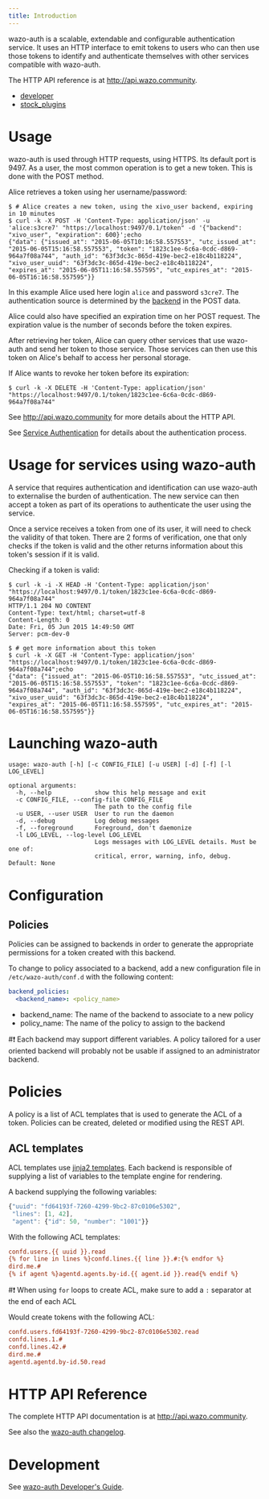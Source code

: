 ```yaml
---
title: Introduction
---
```


wazo-auth is a scalable, extendable and configurable authentication
service. It uses an HTTP interface to emit tokens to users who can then
use those tokens to identify and authenticate themselves with other
services compatible with wazo-auth.

The HTTP API reference is at <http://api.wazo.community>.

- [developer](/uc-doc/system/wazo-auth/developer)
- [stock_plugins](/uc-doc/system/wazo-auth/stock_plugins)

Usage
=====

wazo-auth is used through HTTP requests, using HTTPS. Its default port
is 9497. As a user, the most common operation is to get a new token.
This is done with the POST method.

Alice retrieves a token using her username/password:

    $ # Alice creates a new token, using the xivo_user backend, expiring in 10 minutes
    $ curl -k -X POST -H 'Content-Type: application/json' -u 'alice:s3cre7' "https://localhost:9497/0.1/token" -d '{"backend": "xivo_user", "expiration": 600}';echo
    {"data": {"issued_at": "2015-06-05T10:16:58.557553", "utc_issued_at": "2015-06-05T15:16:58.557553", "token": "1823c1ee-6c6a-0cdc-d869-964a7f08a744", "auth_id": "63f3dc3c-865d-419e-bec2-e18c4b118224", "xivo_user_uuid": "63f3dc3c-865d-419e-bec2-e18c4b118224", "expires_at": "2015-06-05T11:16:58.557595", "utc_expires_at": "2015-06-05T16:16:58.557595"}}

In this example Alice used here login `alice` and password `s3cre7`. The
authentication source is determined by the
[backend](/uc-doc/system/wazo-auth/stock_plugins) in the POST
data.

Alice could also have specified an expiration time on her POST request.
The expiration value is the number of seconds before the token expires.

After retrieving her token, Alice can query other services that use
wazo-auth and send her token to those service. Those services can then
use this token on Alice\'s behalf to access her personal storage.

If Alice wants to revoke her token before its expiration:

    $ curl -k -X DELETE -H 'Content-Type: application/json' "https://localhost:9497/0.1/token/1823c1ee-6c6a-0cdc-d869-964a7f08a744"

See <http://api.wazo.community> for more details about the HTTP API.

See [Service Authentication](/uc-doc/system/service_authentication) for details
about the authentication process.

Usage for services using wazo-auth
==================================

A service that requires authentication and identification can use
wazo-auth to externalise the burden of authentication. The new service
can then accept a token as part of its operations to authenticate the
user using the service.

Once a service receives a token from one of its user, it will need to
check the validity of that token. There are 2 forms of verification, one
that only checks if the token is valid and the other returns information
about this token\'s session if it is valid.

Checking if a token is valid:

    $ curl -k -i -X HEAD -H 'Content-Type: application/json' "https://localhost:9497/0.1/token/1823c1ee-6c6a-0cdc-d869-964a7f08a744"
    HTTP/1.1 204 NO CONTENT
    Content-Type: text/html; charset=utf-8
    Content-Length: 0
    Date: Fri, 05 Jun 2015 14:49:50 GMT
    Server: pcm-dev-0

    $ # get more information about this token
    $ curl -k -X GET -H 'Content-Type: application/json' "https://localhost:9497/0.1/token/1823c1ee-6c6a-0cdc-d869-964a7f08a744";echo
    {"data": {"issued_at": "2015-06-05T10:16:58.557553", "utc_issued_at": "2015-06-05T15:16:58.557553", "token": "1823c1ee-6c6a-0cdc-d869-964a7f08a744", "auth_id": "63f3dc3c-865d-419e-bec2-e18c4b118224", "xivo_user_uuid": "63f3dc3c-865d-419e-bec2-e18c4b118224", "expires_at": "2015-06-05T11:16:58.557595", "utc_expires_at": "2015-06-05T16:16:58.557595"}}

Launching wazo-auth
===================

    usage: wazo-auth [-h] [-c CONFIG_FILE] [-u USER] [-d] [-f] [-l LOG_LEVEL]

    optional arguments:
      -h, --help            show this help message and exit
      -c CONFIG_FILE, --config-file CONFIG_FILE
                            The path to the config file
      -u USER, --user USER  User to run the daemon
      -d, --debug           Log debug messages
      -f, --foreground      Foreground, don't daemonize
      -l LOG_LEVEL, --log-level LOG_LEVEL
                            Logs messages with LOG_LEVEL details. Must be one of:
                            critical, error, warning, info, debug. Default: None

Configuration
=============

Policies
--------

Policies can be assigned to backends in order to generate the
appropriate permissions for a token created with this backend.

To change to policy associated to a backend, add a new configuration
file in `/etc/wazo-auth/conf.d` with the following content:

```YAML
backend_policies:
  <backend_name>: <policy_name>
```

-   backend\_name: The name of the backend to associate to a new policy
-   policy\_name: The name of the policy to assign to the backend

#:exclamation: Each backend may support different variables. A policy tailored for a
user oriented backend will probably not be usable if assigned to an
administrator backend.

Policies
========

A policy is a list of ACL templates that is used to generate the ACL of
a token. Policies can be created, deleted or modified using the REST
API.

ACL templates
-------------

ACL templates use [jinja2
templates](http://jinja.pocoo.org/docs/2.9/templates/#). Each backend is
responsible of supplying a list of variables to the template engine for
rendering.

A backend supplying the following variables:

```Javascript
{"uuid": "fd64193f-7260-4299-9bc2-87c0106e5302",
 "lines": [1, 42],
 "agent": {"id": 50, "number": "1001"}}
```

With the following ACL templates:

```Ini
confd.users.{{ uuid }}.read
{% for line in lines %}confd.lines.{{ line }}.#:{% endfor %}
dird.me.#
{% if agent %}agentd.agents.by-id.{{ agent.id }}.read{% endif %}
```

#:exclamation: When using `for` loops to create ACL, make sure to add a `:` separator
at the end of each ACL

Would create tokens with the following ACL:

```Ini
confd.users.fd64193f-7260-4299-9bc2-87c0106e5302.read
confd.lines.1.#
confd.lines.42.#
dird.me.#
agentd.agentd.by-id.50.read
```

HTTP API Reference
==================

The complete HTTP API documentation is at <http://api.wazo.community>.

See also the
[wazo-auth changelog](/uc-doc/api_sdk/rest_api/changelog).

Development
===========

See [wazo-auth Developer's Guide](/uc-doc/system/wazo-auth/developer).
